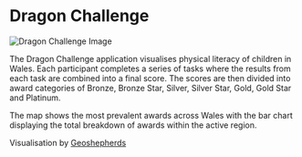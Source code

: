 # Dragon Challenge
![Dragon Challenge Image](https://drive.google.com/uc?export=view&id=0B0m29fs8GfgrNW9NamduMFV3Umc)

The Dragon Challenge application visualises physical literacy of children in Wales.
Each participant completes a series of tasks where the results from each task are combined into a final score. The scores are then divided into award categories of Bronze, Bronze Star, Silver, Silver Star, Gold, Gold Star and Platinum.

The map shows the most prevalent awards across Wales with the bar chart displaying the total breakdown of awards within the active region.

Visualisation by [Geoshepherds](http://geoshepherds.com)
